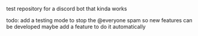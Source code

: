 test repository for a discord bot that kinda works

todo:
add a testing mode to stop the @everyone spam so new features can be developed
maybe add a feature to do it automatically
